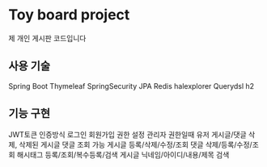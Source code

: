 # Toy board project
제 개인 게시판 코드입니다

## 사용 기술
Spring Boot
Thymeleaf
SpringSecurity
JPA
Redis
halexplorer
Querydsl
h2

## 기능 구현
JWT토큰 인증방식 로그인
회원가입
권한 설정
관리자 권한일때 유저 게시글/댓글 삭제, 삭제된 게시글 댓글 조회 가능
게시글 등록/삭제/수정/조회
댓글 삭제/등록/수정/조회
해시태그 등록/조회/복수등록/검색
게시글 닉네임/아이디/내용/제목 검색


